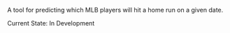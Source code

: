 A tool for predicting which MLB players will hit a home run on a given date. 

Current State: In Development